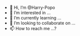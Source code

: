 - 👋 Hi, I’m @Harry-Popo
- 👀 I’m interested in ...
- 🌱 I’m currently learning ...
- 💞️ I’m looking to collaborate on ...
- 📫 How to reach me ...?

<!---
Harry-Popo/Harry-Popo is a ✨ special ✨ repository because its `README.md` (this file) appears on your GitHub profile.
You can click the Preview link to take a look at your changes.
--->
